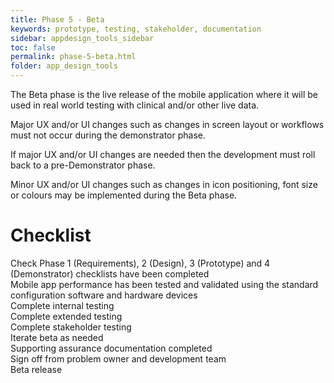 ```yaml
---
title: Phase 5 - Beta
keywords: prototype, testing, stakeholder, documentation
sidebar: appdesign_tools_sidebar
toc: false
permalink: phase-5-beta.html
folder: app_design_tools 
---
```


The Beta phase is the live release of the mobile application where it will be used in real world testing with clinical and/or other live data.

Major UX and/or UI changes such as changes in screen layout or workflows must not occur during the demonstrator phase.

If major UX and/or UI changes are needed then the development must roll back to a pre-Demonstrator phase.

Minor UX and/or UI changes such as changes in icon positioning, font size or colours may be implemented during the Beta phase.

# Checklist

<p>
				<i class="far fa-square"></i> Check Phase 1 (Requirements), 2 (Design), 3 (Prototype) and 4 (Demonstrator) checklists have been completed<br>
				<i class="far fa-square"></i> Mobile app performance has been tested and validated using the standard configuration software and hardware devices<br>
				<i class="far fa-square"></i> Complete internal testing<br>
				<i class="far fa-square"></i> Complete extended testing<br>
				<i class="far fa-square"></i> Complete stakeholder testing<br>
				<i class="far fa-square"></i> Iterate beta as needed<br>
				<i class="far fa-square"></i> Supporting assurance documentation completed  <br>
				<i class="far fa-square"></i> Sign off from problem owner and development team<br>
				<i class="far fa-square"></i> Beta release
			</p>